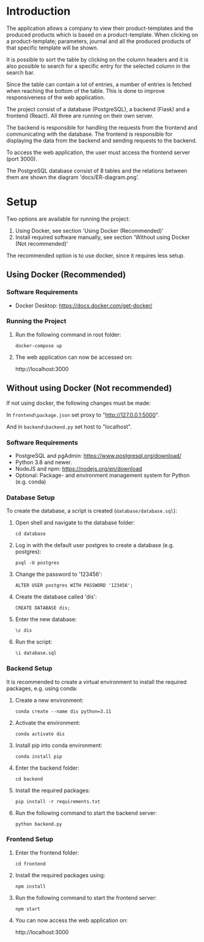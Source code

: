 # Introduction

The application allows a company to view their product-templates and the produced products which is based on a product-template.
When clicking on a product-template; parameters, journal and all the produced products of that specific template will be shown.

It is possible to sort the table by clicking on the column headers and it is also possible to search for a specific entry for the selected column in the search bar.

Since the table can contain a lot of entries, a number of entries is fetched when reaching the bottom of the table. This is done to improve responsiveness of the web application.

The project consist of a database (PostgreSQL), a backend (Flask) and a frontend (React). All three are running on their own server.

The backend is responsible for handling the requests from the frontend and communicating with the database. The frontend is responsible for displaying the data from the backend and sending requests to the backend.

To access the web application, the user must access the frontend server (port 3000).

The PostgreSQL database consist of 8 tables and the relations between them are shown the diagram 'docs/ER-diagram.png'.

# Setup

Two options are available for running the project:

1. Using Docker, see section 'Using Docker (Recommended)'
2. Install required software manually, see section 'Without using Docker (Not recommended)'

The recommended option is to use docker, since it requires less setup.

## Using Docker (Recommended)

### Software Requirements

- Docker Desktop: https://docs.docker.com/get-docker/

### Running the Project

1. Run the following command in root folder:

   `docker-compose up`

2. The web application can now be accessed on:

   http://localhost:3000

## Without using Docker (Not recommended)

If not using docker, the following changes must be made:

In `frontend\package.json` set proxy to "http://127.0.0.1:5000".

And in `backend\backend.py` set host to "localhost".

### Software Requirements

- PostgreSQL and pgAdmin: https://www.postgresql.org/download/
- Python 3.8 and newer.
- NodeJS and npm: https://nodejs.org/en/download
- Optional: Package- and environment management system for Python (e.g. conda)

### Database Setup

To create the database, a script is created (`database/database.sql`):

1. Open shell and navigate to the database folder:

   `cd database`

2. Log in with the default user postgres to create a database (e.g. postgres):

   `psql -U postgres`

3. Change the password to '123456':

   `ALTER USER postgres WITH PASSWORD '123456';`

4. Create the database called 'dis':

   `CREATE DATABASE dis;`

5. Enter the new database:

   `\c dis`

6. Run the script:

   `\i database.sql`

### Backend Setup

It is recommended to create a virtual environment to install the required packages, e.g. using conda:

1. Create a new environment:

   `conda create --name dis python=3.11`

2. Activate the environment:

   `conda activate dis`

3. Install pip into conda environment:

   `conda install pip`

4. Enter the backend folder:

   `cd backend`

5. Install the required packages:

   `pip install -r requirements.txt`

6. Run the following command to start the backend server:

   `python backend.py`

### Frontend Setup

1. Enter the frontend folder:

   `cd frontend`

2. Install the required packages using:

   `npm install`

3. Run the following command to start the frontend server:

   `npm start`

4. You can now access the web application on:

   http://localhost:3000
